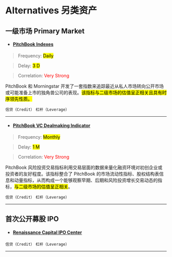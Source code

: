 # Alternatives 另类资产

## 一级市场 Primary Market

- <a href="https://pitchbook.com/news/articles/pitchbook-private-market-indexes" target="_blank"><h4>PitchBook Indexes</h4></a>

> Frequency: <mark>Daily</mark>

> Delay: <mark>3 D</mark>

> Correlation: <span style="color: red;">Very Strong</span>

PitchBook 和 Morningstar 开发了一套指数来追踪最近从私人市场转向公开市场或可能准备上市的独角兽公司的表现。<mark>该指标与二级市场的估值呈正相关且具有时序领先性质。</mark>

`信贷（Credit）`
`杠杆（Leverage）`

---

- <a href="https://pitchbook.com/news/articles/the-pitchbook-vc-dealmaking-indicator" target="_blank"><h4>PitchBook VC Dealmaking Indicator</h4></a>

> Frequency: <mark>Monthly</mark>

> Delay: <mark>1 M</mark>

> Correlation: <span style="color: red;">Very Strong</span>

PitchBook 风险投资交易指标利用交易层面的数据来量化融资环境对初创企业或投资者的友好程度。该指标整合了 PitchBook 的市场流动性指标、股权结构表信息和动量指标，从而构成一个能够观察早期、后期和风险投资增长交易动态的指标，<mark>与二级市场的估值呈正相关</mark>。

`信贷（Credit）`
`杠杆（Leverage）`

---

## 首次公开募股 IPO

- <a href="https://www.renaissancecapital.com/IPO-Center" target="_blank"><h4>Renaissance Capital IPO Center</h4></a>

`信贷（Credit）`
`杠杆（Leverage）`

---

